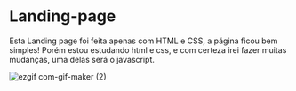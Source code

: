 # Landing-page

Esta Landing page foi feita apenas com HTML e CSS, a página ficou bem simples! Porém estou estudando html e css, e com certeza irei fazer muitas mudanças, uma delas será o javascript.


![ezgif com-gif-maker (2)](https://user-images.githubusercontent.com/69693486/158707590-a2d3efd7-6c2e-4752-998c-d81aadc5d168.gif)
